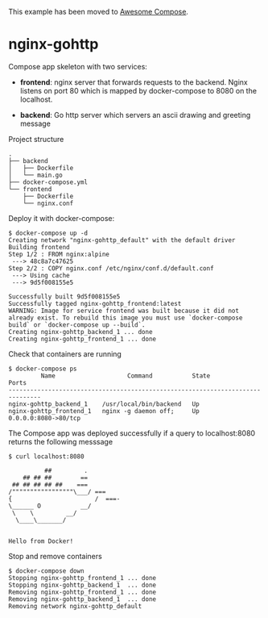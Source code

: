 This example has been moved to [Awesome Compose](https://github.com/docker/awesome-compose).

# nginx-gohttp
Compose app skeleton with two services:

- __frontend__: nginx server that forwards requests to the backend. Nginx listens on port 80 which is mapped by 
    docker-compose to 8080 on the localhost.

- __backend__: Go http server which servers an ascii drawing and greeting message

Project structure
```$ tree hello-docker
.
├── backend
│   ├── Dockerfile
│   └── main.go
├── docker-compose.yml
└── frontend
    ├── Dockerfile
    └── nginx.conf
```

Deploy it with docker-compose:
```
$ docker-compose up -d
Creating network "nginx-gohttp_default" with the default driver
Building frontend
Step 1/2 : FROM nginx:alpine
 ---> 48c8a7c47625
Step 2/2 : COPY nginx.conf /etc/nginx/conf.d/default.conf
 ---> Using cache
 ---> 9d5f008155e5

Successfully built 9d5f008155e5
Successfully tagged nginx-gohttp_frontend:latest
WARNING: Image for service frontend was built because it did not already exist. To rebuild this image you must use `docker-compose build` or `docker-compose up --build`.
Creating nginx-gohttp_backend_1 ... done
Creating nginx-gohttp_frontend_1 ... done
```
Check that containers are running
```
$ docker-compose ps
         Name                    Command           State          Ports        
-------------------------------------------------------------------------------
nginx-gohttp_backend_1    /usr/local/bin/backend   Up                          
nginx-gohttp_frontend_1   nginx -g daemon off;     Up      0.0.0.0:8080->80/tcp

```

The Compose app was deployed successfully if a query to localhost:8080 returns the following messsage
```
$ curl localhost:8080

          ##         .
    ## ## ##        ==
 ## ## ## ## ##    ===
/"""""""""""""""""\___/ ===
{                       /  ===-
\______ O           __/
 \    \         __/
  \____\_______/

	
Hello from Docker!
```

Stop and remove containers
```
$ docker-compose down
Stopping nginx-gohttp_frontend_1 ... done
Stopping nginx-gohttp_backend_1  ... done
Removing nginx-gohttp_frontend_1 ... done
Removing nginx-gohttp_backend_1  ... done
Removing network nginx-gohttp_default
```
